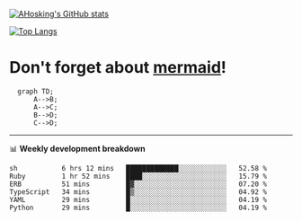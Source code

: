 [![AHosking's GitHub stats](https://github-readme-stats.vercel.app/api?username=ahosking&count_private=true&show_icons=true&theme=onedark&hide_rank=true&include_all_commits=true)](https://github.com/ahosking)

[![Top Langs](https://github-readme-stats.vercel.app/api/top-langs/?username=ahosking&layout=compact&theme=onedark)](https://github.com/ahosking)


# Don't forget about [mermaid](https://github.blog/2022-02-14-include-diagrams-markdown-files-mermaid/)!

```mermaid
  graph TD;
      A-->B;
      A-->C;
      B-->D;
      C-->D;
```
-------

📊 **Weekly development breakdown**

<!--START_SECTION:waka-->

```text
sh           6 hrs 12 mins   █████████████░░░░░░░░░░░░   52.58 %
Ruby         1 hr 52 mins    ████░░░░░░░░░░░░░░░░░░░░░   15.79 %
ERB          51 mins         █▓░░░░░░░░░░░░░░░░░░░░░░░   07.20 %
TypeScript   34 mins         █▒░░░░░░░░░░░░░░░░░░░░░░░   04.92 %
YAML         29 mins         █░░░░░░░░░░░░░░░░░░░░░░░░   04.19 %
Python       29 mins         █░░░░░░░░░░░░░░░░░░░░░░░░   04.19 %
```

<!--END_SECTION:waka-->
